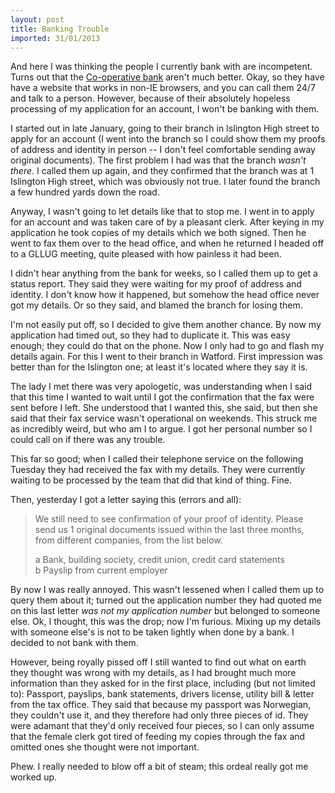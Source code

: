 ```yaml
---
layout: post
title: Banking Trouble
imported: 31/01/2013
---
```


And here I was thinking the people I currently bank with are incompetent. Turns out that
the [Co-operative bank](http://www.co-operativebank.co.uk/) aren't much better. Okay, so
they have have a website that works in non-IE browsers, and you can call them 24/7 and
talk to a person. However, because of their absolutely hopeless processing of my
application for an account, I won't be banking with them.

I started out in late January, going to their branch in Islington High street to apply for
an account (I went into the branch so I could show them my proofs of address and identity
in person -- I don't feel comfortable sending away original documents). The first problem
I had was that the branch *wasn't there*. I called them up again, and they confirmed that
the branch was at 1 Islington High street, which was obviously not true. I later found the
branch a few hundred yards down the road.

Anyway, I wasn't going to let details like that to stop me. I went in to apply for an
account and was taken care of by a pleasant clerk. After keying in my application he took
copies of my details which we both signed. Then he went to fax them over to the head
office, and when he returned I headed off to a GLLUG meeting, quite pleased with how
painless it had been.

I didn't hear anything from the bank for weeks, so I called them up to get a status
report. They said they were waiting for my proof of address and identity. I don't know how
it happened, but somehow the head office never got my details. Or so they said, and blamed
the branch for losing them.

I'm not easily put off, so I decided to give them another chance. By now my application
had timed out, so they had to duplicate it. This was easy enough; they could do that on
the phone. Now I only had to go and flash my details again. For this I went to their
branch in Watford. First impression was better than for the Islington one; at least it's
located where they say it is.

The lady I met there was very apologetic, was understanding when I said that this time I
wanted to wait until I got the confirmation that the fax were sent before I left. She
understood that I wanted this, she said, but then she said that their fax service wasn't
operational on weekends. This struck me as incredibly weird, but who am I to argue. I got
her personal number so I could call on if there was any trouble.

This far so good; when I called their telephone service on the following Tuesday they had
received the fax with my details. They were currently waiting to be processed by the team
that did that kind of thing. Fine.

Then, yesterday I got a letter saying this (errors and all):

> We still need to see confirmation of your proof of identity. Please send us 1 original
> documents issued within the last three months, from different companies, from the list
> below.
> >
> a Bank, building society, credit union, credit card statements<br> b Payslip from
> current employer
>
By now I was really annoyed. This wasn't lessened when I called them up to query them
about it; turned out the application number they had quoted me on this last letter *was
not my application number* but belonged to someone else. Ok, I thought, this was the drop;
now I'm furious. Mixing up my details with someone else's is not to be taken lightly when
done by a bank. I decided to not bank with them.

However, being royally pissed off I still wanted to find out what on earth they thought
was wrong with my details, as I had brought much more information than they asked for in
the first place, including (but not limited to): Passport, payslips, bank statements,
drivers license, utility bill &amp; letter from the tax office. They said that because my
passport was Norwegian, they couldn't use it, and they therefore had only three pieces of
id. They were adamant that they'd only received four pieces, so I can only assume that the
female clerk got tired of feeding my copies through the fax and omitted ones she thought
were not important.

Phew. I really needed to blow off a bit of steam; this ordeal really got me worked up.

